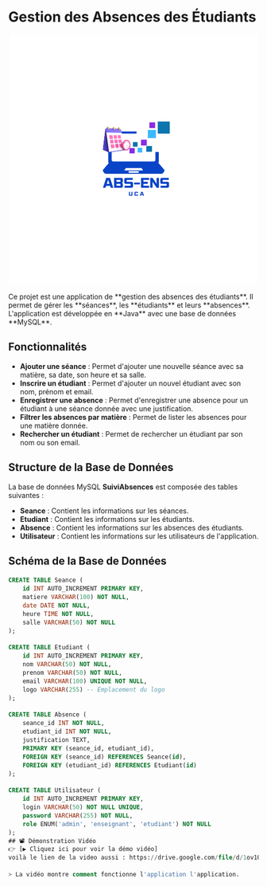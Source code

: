 # Gestion des Absences des Étudiants
<p align="center">
  <img src="Gestion%20ABS.png" alt="Logo de l'application">
</p>
Ce projet est une application de **gestion des absences des étudiants**.
Il permet de gérer les **séances**, les **étudiants** et leurs **absences**.
L'application est développée en **Java** avec une base de données **MySQL**.

## Fonctionnalités
- **Ajouter une séance** : Permet d'ajouter une nouvelle séance avec sa matière, sa date, son heure et sa salle.
- **Inscrire un étudiant** : Permet d'ajouter un nouvel étudiant avec son nom, prénom et email.
- **Enregistrer une absence** : Permet d'enregistrer une absence pour un étudiant à une séance donnée avec une justification.
- **Filtrer les absences par matière** : Permet de lister les absences pour une matière donnée.
- **Rechercher un étudiant** : Permet de rechercher un étudiant par son nom ou son email.

## Structure de la Base de Données
La base de données MySQL **SuiviAbsences** est composée des tables suivantes :

- **Seance** : Contient les informations sur les séances.
- **Etudiant** : Contient les informations sur les étudiants.
- **Absence** : Contient les informations sur les absences des étudiants.
- **Utilisateur** : Contient les informations sur les utilisateurs de l'application.

## Schéma de la Base de Données

```sql
CREATE TABLE Seance (
    id INT AUTO_INCREMENT PRIMARY KEY,
    matiere VARCHAR(100) NOT NULL,
    date DATE NOT NULL,
    heure TIME NOT NULL,
    salle VARCHAR(50) NOT NULL
);

CREATE TABLE Etudiant (
    id INT AUTO_INCREMENT PRIMARY KEY,
    nom VARCHAR(50) NOT NULL,
    prenom VARCHAR(50) NOT NULL,
    email VARCHAR(100) UNIQUE NOT NULL,
    logo VARCHAR(255) -- Emplacement du logo
);

CREATE TABLE Absence (
    seance_id INT NOT NULL,
    etudiant_id INT NOT NULL,
    justification TEXT,
    PRIMARY KEY (seance_id, etudiant_id),
    FOREIGN KEY (seance_id) REFERENCES Seance(id),
    FOREIGN KEY (etudiant_id) REFERENCES Etudiant(id)
);

CREATE TABLE Utilisateur (
    id INT AUTO_INCREMENT PRIMARY KEY,
    login VARCHAR(50) NOT NULL UNIQUE,
    password VARCHAR(255) NOT NULL,
    role ENUM('admin', 'enseignant', 'etudiant') NOT NULL
);
## 📽️ Démonstration Vidéo
👉 [▶️ Cliquez ici pour voir la démo vidéo]
voilà le lien de la video aussi : https://drive.google.com/file/d/1ov1Ox5MCQatQwRkCEIJK7a00RHMXn6Go/view?usp=drive_link

> La vidéo montre comment fonctionne l'application l'application.
